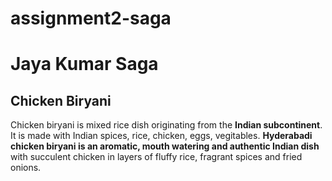 # assignment2-saga
# Jaya Kumar Saga
## Chicken Biryani
Chicken biryani is mixed rice dish originating from the **Indian subcontinent**. It is made with Indian spices, rice, chicken, eggs, vegitables. **Hyderabadi chicken biryani is an aromatic, mouth watering and authentic Indian dish** with succulent chicken in layers of fluffy rice, fragrant spices and fried onions. 